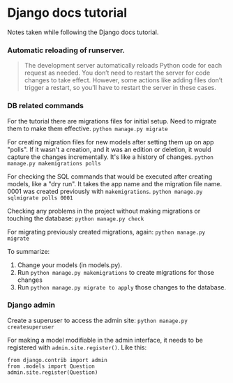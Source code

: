 # Django docs tutorial
Notes taken while following the Django docs tutorial.
### Automatic reloading of runserver.
> The development server automatically reloads Python code for each request as needed. You don’t need to restart the server for code changes to take effect. However, some actions like adding files don’t trigger a restart, so you’ll have to restart the server in these cases.
> 
### DB related commands
For the tutorial there are migrations files for initial setup. Need to migrate them to make them effective.
`python manage.py migrate`

For creating migration files for new models after setting them up on app "polls".
If it wasn't a creation, and it was an edition or deletion, it would capture the changes incrementally.
It's like a history of changes.
`python manage.py makemigrations polls`

For checking the SQL commands that would be executed after creating models, like a "dry run".
It takes the app name and the migration file name. 0001 was created previously with `makemigrations`.
`python manage.py sqlmigrate polls 0001`

Checking any problems in the project without making migrations or touching the database:
`python manage.py check`

For migrating previously created migrations, again:
`python manage.py migrate`

To summarize:
1. Change your models (in models.py).
2. Run `python manage.py makemigrations` to create migrations for those changes
3. Run `python manage.py migrate to apply` those changes to the database.

### Django admin

Create a superuser to access the admin site:
`python manage.py createsuperuser`

For making a model modifiable in the admin interface, it needs to be registered with `admin.site.register()`. Like this:
```
from django.contrib import admin
from .models import Question
admin.site.register(Question)
```